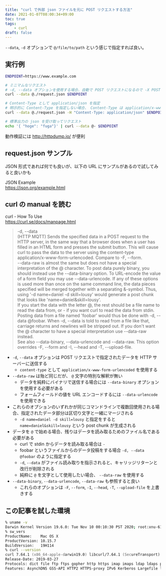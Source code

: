```yaml
---
title: "curl で外部 json ファイルを元に POST リクエストする方法"
date: 2021-01-07T08:00:34+09:00
toc: true
tags:
    - curl
draft: false
---
```


`--data`, `-d` オプションで `@/file/to/path` という感じで指定すれば良い。

<!--more-->

## 実行例

```zsh
ENDPOINT=https://www.example.com

# ミニマムなリクエスト
# -d, --data オプションを使用する場合、自動で POST リクエストになるので -X POST は不要
curl --data @./request.json $ENDPOINT

# Content-Type として application/json を指定
# 明示的に Content-Type を指定しない場合、 Content-Type は application/x-www-form-urlencoded になる
curl --data @./request.json -H "Content-Type: application/json" $ENDPOINT

# 標準出力の json を受け取ってリクエスト
echo '{ "hoge": "fuga"}' | curl --data @- $ENDPOINT
```

動作検証には http://httpdump.io/ が便利


## request.json サンプル

JSON 形式であれば何でも良いが、以下の URL にサンプルがあるので試してみると良いかも

JSON Example  
https://json.org/example.html


## curl の manual を読む

curl - How To Use  
https://curl.se/docs/manpage.html

> -d, --data <data>  
> (HTTP MQTT) Sends the specified data in a POST request to the HTTP server, in the same way that a browser does when a user has filled in an HTML form and presses the submit button. This will cause curl to pass the data to the server using the content-type application/x-www-form-urlencoded. Compare to -F, --form.  
> --data-raw is almost the same but does not have a special interpretation of the @ character. To post data purely binary, you should instead use the --data-binary option. To URL-encode the value of a form field you may use --data-urlencode.
> If any of these options is used more than once on the same command line, the data pieces specified will be merged together with a separating &-symbol. Thus, using '-d name=daniel -d skill=lousy' would generate a post chunk that looks like 'name=daniel&skill=lousy'.  
> If you start the data with the letter @, the rest should be a file name to read the data from, or - if you want curl to read the data from stdin. Posting data from a file named 'foobar' would thus be done with -d, --data @foobar. When -d, --data is told to read from a file like that, carriage returns and newlines will be stripped out. If you don't want the @ character to have a special interpretation use --data-raw instead.  
> See also --data-binary, --data-urlencode and --data-raw. This option overrides -F, --form and -I, --head and -T, --upload-file. 

- `-d`, `--data` オプションは POST リクエストで指定されたデータを HTTP サーバーに送信する
    - `content-type` として `application/x-www-form-urlencoded` を使用する
- `--data-raw` は殆ど同じだが、 `@` 文字の特別な解釈が無い
    - データを純粋にバイナリで送信する場合には `--data-binary` オプションを使用する必要がある
    - フォームフィールドの値を URL エンコードするには `--data-urlencode` を使用できる
- これらのオプションのいずれかが同じコマンドラインで複数回使用される場合、指定されたデータ部分は区切り文字と一緒にマージされる
    - `-d name=daniel -d skill=lousy` と指定をすると `name=daniel&skill=lousy` という post chunk が生成される
- データを `@` で始める場合、残りはデータを読み取るためのファイル名である必要がある
    - curl で stdin からデータを読み取る場合は `-`
    - foobar というファイルからのデータ投稿をする場合 `-d, --data @foobar` のように指定する
    - `-d`, `--data` がファイル読み取りを指示されると、キャリッジリターンと改行が削除される
    - 純粋に `@` を文字として使用したい場合、 `--data-raw` を使用する
- `--data-binary`, `--data-urlencode`, `--data-raw` も参照すると良い
    - これらのオプションは `-F`, `--form`, `-I`, `--head`, `-T`, `--upload-file` を上書きする


## この記事を試した環境

```zsh
% uname -v
Darwin Kernel Version 19.6.0: Tue Nov 10 00:10:30 PST 2020; root:xnu-6153.141.10~1/RELEASE_X86_64
% sw_vers
ProductName:    Mac OS X
ProductVersion: 10.15.7
BuildVersion:   19H114
% curl --version
curl 7.64.1 (x86_64-apple-darwin19.0) libcurl/7.64.1 (SecureTransport) LibreSSL/2.8.3 zlib/1.2.11 nghttp2/1.39.2
Release-Date: 2019-03-27
Protocols: dict file ftp ftps gopher http https imap imaps ldap ldaps pop3 pop3s rtsp smb smbs smtp smtps telnet tftp 
Features: AsynchDNS GSS-API HTTP2 HTTPS-proxy IPv6 Kerberos Largefile libz MultiSSL NTLM NTLM_WB SPNEGO SSL UnixSockets
```